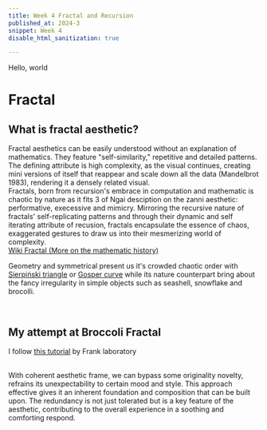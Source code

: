 ```yaml
---
title: Week 4 Fractal and Recursion 
published_at: 2024-3
snippet: Week 4
disable_html_sanitization: true

---
```


Hello, world


# Fractal 
## What is fractal aesthetic?

Fractal aesthetics can be easily understood without an explanation of mathematics. They feature "self-similarity," repetitive and detailed patterns. The defining attribute is high complexity, as the visual continues, creating mini versions of itself that reappear and scale down all the data (Mandelbrot 1983), rendering it a densely related visual. <br>
Fractals, born from recursion's embrace in computation and mathematic is chaotic by nature as it fits 3 of Ngai desciption on the zanni aesthetic: performative, execessive and mimicry. 
Mirroring the recursive nature of fractals' self-replicating patterns and through their dynamic and self iterating attribute of recusion, fractals encapsulate the essence of chaos, exaggerated gestures to draw us into their mesmerizing world of complexity.<br>
[Wiki Fractal (More on the mathematic history)](https://en.wikipedia.org/wiki/Fractal) <br>


Geometry and symmetrical present us it's crowded chaotic order with [Sierpiński triangle](https://en.wikipedia.org/wiki/Sierpi%C5%84ski_triangle) or [Gosper curve](https://en.wikipedia.org/wiki/Fractal_curve) while its nature counterpart bring about the fancy irregularity in simple objects such as seashell, snowflake and brocolli.

<br>

## My attempt at Broccoli Fractal
I follow [this tutorial](https://www.youtube.com/watch?v=dQKYao-daYw&t=1693s) by Frank laboratory
<br>
<canvas id='fractal_broccoli'></canvas>
<script>
// Default setup

document.body.style.margin = 0;


window.addEventListener('load', function()
{
const cnv = document.getElementById('fractal_broccoli')
cnv.width = innerWidth
cnv.height = innerHeight

const ctx = cnv.getContext('2d')

// Drawing setup
ctx.fillStyle = '#A6B8A5'
ctx.strokeStyle = '#A6B8A5'
ctx.lineWidth = 30
ctx.lineCap = 'round'
ctx.save()
ctx.translate(0,cnv.height/2)
ctx.scale(1,1)
ctx.rotate(0)


let size = 200
let sides = 2
let maxLevel = 10
let scale = 0.7
let spread = 0.5 //radiant unit, max is 3.14
let branhces = 2


function drawBranch(level)
{
   if (level> maxLevel) return
   ctx.beginPath()
   ctx.moveTo(0,0)
   ctx.lineTo(size,0)
   ctx.stroke()

   ctx.save()
   ctx.translate(size/2,0)
   ctx.rotate(spread)
   ctx.scale(scale, scale)
   drawBranch(level + 1)
   ctx.restore()

   ctx.save()
   ctx.translate(size/2,0)
   ctx.rotate(-spread)
   ctx.scale(scale, scale)
   drawBranch(level + 1)
   ctx.restore()

}
drawBranch(0)

// for (let i = 0; i < sides; i++)
// {  
// console.log('hekki')



// ctx.fillRect (50,50,100,100)
// ctx.beginPath()
// ctx.moveTo(0,0)
// ctx.lineTo(size,0)
// console.log('0')
// ctx.stroke()
// ctx.restore()
// }
})

</script>

<br>
With coherent aesthetic frame, we can bypass some originality novelty, refrains its unexpectability to certain mood and style. This approach effective gives it an inherent foundation and composition that can be built upon. The redundancy is not just tolerated but is a key feature of the aesthetic, contributing to the overall experience in a soothing and comforting respond. 


<br>
